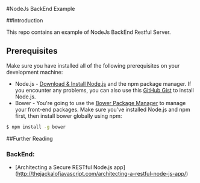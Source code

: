 #NodeJs BackEnd Example

##Introduction

This repo contains an example of NodeJs BackEnd Restful Server.

## Prerequisites
Make sure you have installed all of the following prerequisites on your development machine:
* Node.js - [Download & Install Node.js](http://www.nodejs.org/download/) and the npm package manager. If you encounter any problems, you can also use this [GitHub Gist](https://gist.github.com/isaacs/579814) to install Node.js.
* Bower - You're going to use the [Bower Package Manager](http://bower.io/) to manage your front-end packages. Make sure you've installed Node.js and npm first, then install bower globally using npm:

```bash
$ npm install -g bower
```


##Further Reading
### BackEnd:
* [Architecting a Secure RESTful Node.js app] (http://thejackalofjavascript.com/architecting-a-restful-node-js-app/)
